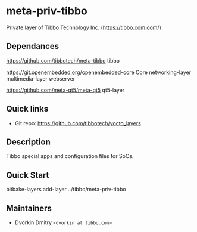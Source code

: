 # meta-priv-tibbo

Private layer of Tibbo Technology Inc. (https://tibbo.com.com/)

## Dependances

https://github.com/tibbotech/meta-tibbo
    tibbo

https://git.openembedded.org/openembedded-core
    Core
    networking-layer
    multimedia-layer
    webserver

https://github.com/meta-qt5/meta-qt5
    qt5-layer

## Quick links

* Git repo: https://github.com/tibbotech/yocto_layers

## Description

Tibbo special apps and configuration files for SoCs.

## Quick Start

bitbake-layers add-layer ../tibbo/meta-priv-tibbo

## Maintainers

* Dvorkin Dmitry `<dvorkin at tibbo.com>`
